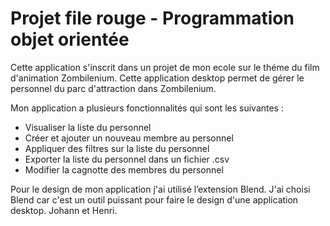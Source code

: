 # Projet file rouge - Programmation objet orientée 

Cette application s'inscrit dans un projet de mon ecole sur le théme du film d'animation Zombilenium.
Cette application desktop permet de gérer le personnel du parc d'attraction dans Zombilenium.

Mon application a plusieurs fonctionnalités qui sont les suivantes :

- Visualiser la liste du personnel
- Créer et ajouter un nouveau membre au personnel
- Appliquer des filtres sur la liste du personnel
- Exporter la liste du personnel dans un fichier .csv
- Modifier la cagnotte des membres du personnel



Pour le design de mon application j'ai utilisé l’extension Blend.
J'ai choisi Blend car c'est un outil puissant pour faire le design d'une application desktop. Johann et Henri.
